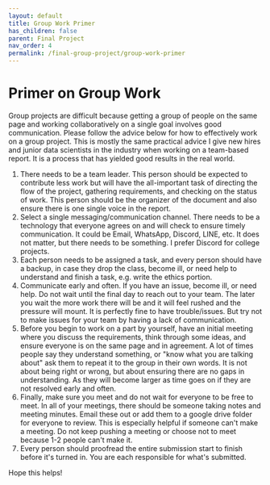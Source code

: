 ```yaml
---
layout: default
title: Group Work Primer
has_children: false
parent: Final Project
nav_order: 4
permalink: /final-group-project/group-work-primer
---
```


# Primer on Group Work

Group projects are difficult because getting a group of people on the same page and working collaboratively on a single goal involves good communication. Please follow the advice below for how to effectively work on a group project. This is mostly the same practical advice I give new hires and junior data scientists in the industry when working on a team-based report. It is a process that has yielded good results in the real world.

1. There needs to be a team leader. This person should be expected to contribute less work but will have the all-important task of directing the flow of the project, gathering requirements, and checking on the status of work. This person should be the organizer of the document and also ensure there is one single voice in the report.
2. Select a single messaging/communication channel. There needs to be a technology that everyone agrees on and will check to ensure timely communication. It could be Email, WhatsApp, Discord, LINE, etc. It does not matter, but there needs to be something. I prefer Discord for college projects.
3. Each person needs to be assigned a task, and every person should have a backup, in case they drop the class, become ill, or need help to understand and finish a task, e.g. write the ethics portion.
6. Communicate early and often. If you have an issue, become ill, or need help. Do not wait until the final day to reach out to your team. The later you wait the more work there will be and it will feel rushed and the pressure will mount. It is perfectly fine to have trouble/issues. But try not to make issues for your team by having a lack of communication.
7. Before you begin to work on a part by yourself, have an initial meeting where you discuss the requirements, think through some ideas, and ensure everyone is on the same page and in agreement. A lot of times people say they understand something, or "know what you are talking about" ask them to repeat it to the group in their own words. It is not about being right or wrong, but about ensuring there are no gaps in understanding. As they will become larger as time goes on if they are not resolved early and often.
8. Finally, make sure you meet and do not wait for everyone to be free to meet. In all of your meetings, there should be someone taking notes and meeting minutes. Email these out or add them to a google drive folder for everyone to review. This is especially helpful if someone can't make a meeting. Do not keep pushing a meeting or choose not to meet because 1-2 people can't make it. 
9. Every person should proofread the entire submission start to finish before it's turned in. You are each responsible for what's submitted.

Hope this helps!